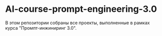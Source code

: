 # AI-course-prompt-engineering-3.0
В этом репозитории собраны все проекты, выполненные в рамках курса "Промпт-инжиниринг 3.0".
